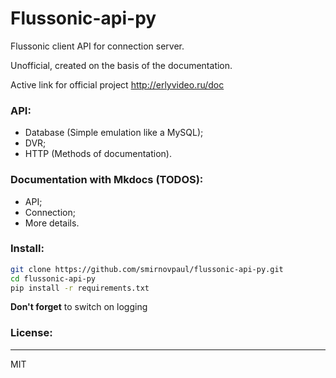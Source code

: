 # Flussonic-api-py
Flussonic client API for connection server.

Unofficial, created on the basis of the documentation.

Active link for official project http://erlyvideo.ru/doc

### API:

* Database (Simple emulation like a MySQL);
* DVR;
* HTTP (Methods of documentation).

### Documentation with Mkdocs (TODOS):

* API;
* Connection;
* More details.

### Install:

```sh
git clone https://github.com/smirnovpaul/flussonic-api-py.git
cd flussonic-api-py
pip install -r requirements.txt
```

**Don't forget** to switch on logging

### License:
----
MIT